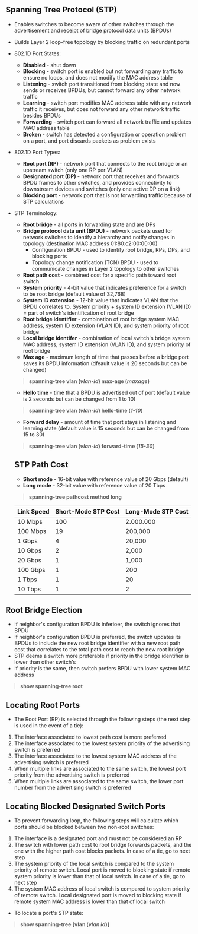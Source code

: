 ## Spanning Tree Protocol (STP)  
* Enables switches to become aware of other switches through the advertisement and receipt of bridge protocol data units (BPDUs)  
* Builds Layer 2 loop-free topology by blocking traffic on redundant ports  
* 802.1D Port States:  
  * **Disabled** - shut down  
  * **Blocking** - switch port is enabled but not forwarding any traffic to ensure no loops, and does not modify the MAC address table  
  * **Listening** - switch port transitioned from blocking state and now sends or receives BPDUs, but cannot forward any other network traffic  
  * **Learning** - switch port modifies MAC address table with any network traffic it receives, but does not forward any other network traffic besides BPDUs  
  * **Forwarding** - switch port can forward all network traffic and updates MAC address table  
  * **Broken** - switch has detected a configuration or operation problem on a port, and port discards packets as problem exists  
  
* 802.1D Port Types:  
  * **Root port (RP)** - network port that connects to the root bridge or an upstream switch (only one RP per VLAN)  
  * **Designated port (DP)** - network port that receives and forwards BPDU frames to other switches, and provides connectivity to downstream devices and switches (only one active DP on a link)  
  * **Blocking port** - network port that is not forwarding traffic because of STP calculations  
  
* STP Terminology:  
  * **Root bridge** - all ports in forwarding state and are DPs  
  * **Bridge protocol data unit (BPDU)** - network packets used for network switches to identify a hierarchy and notify changes in topology (destination MAC address 01:80:c2:00:00:00)  
    * Configuration BPDU - used to identify root bridge, RPs, DPs, and blocking ports  
    * Topology change notification (TCN) BPDU - used to communicate changes in Layer 2 topology to other switches  
  * **Root path cost** - combined cost for a specific path toward root switch  
  * **System priority** - 4-bit value that indicates preference for a switch to be root bridge (default value of 32,768)  
  * **System ID extension** - 12-bit value that indicates VLAN that the BPDU correlates to. System priority + system ID extension (VLAN ID) = part of switch's identification of root bridge  
  * **Root bridge identifier** - combination of root bridge system MAC address, system ID extension (VLAN ID), and system priority of root bridge  
  * **Local bridge identifer** - combination of local switch's bridge system MAC address, system ID extension (VLAN ID), and system priority of root bridge  
  * **Max age** - maximum length of time that passes before a bridge port saves its BPDU information (dfeault value is 20 seconds but can be changed)  
  > **spanning-tree vlan (*vlan-id*) max-age (*maxage*)**  
  * **Hello time** - time that a BPDU is advertised out of port (default value is 2 seconds but can be changed from 1 to 10)  
  > **spanning-tree vlan (*vlan-id*) hello-time (*1-10*)**  
  * **Forward delay** - amount of time that port stays in listening and learning state (default value is 15 seconds but can be changed from 15 to 30)  
  > **spanning-tree vlan (*vlan-id*) forward-time (*15-30*)**  
  
  
  ## STP Path Cost  
  * **Short mode** - 16-bit value with reference value of 20 Gbps (default)  
  * **Long mode** - 32-bit value with reference value of 20 Tbps  
  > **spanning-tree pathcost method long**  
  
  | **Link Speed** | **Short-Mode STP Cost** | **Long-Mode STP Cost** |
  | --- | --- | --- |
  | 10 Mbps | 100 | 2.000.000 |
  | 100 Mbps | 19 | 200,000 |
  | 1 Gbps | 4 | 20,000 |
  | 10 Gbps | 2 | 2,000 |
  | 20 Gbps | 1 | 1,000 |
  | 100 Gbps | 1 | 200 |
  | 1 Tbps | 1 | 20 |
  | 10 Tbps | 1 | 2 |
  
  
## Root Bridge Election  
* If neighbor's configuration BPDU is inferioer, the switch ignores that BPDU  
* If neighbor's configuration BPDU is preferred, the switch updates its BPDUs to include the new root bridge identifier with a new root path cost that correlates to the total path cost to reach the new root bridge  
* STP deems a switch more preferable if priority in the bridge identifier is lower than other switch's  
* If priority is the same, then switch prefers BPDU with lower system MAC address  
> **show spanning-tree root**  


## Locating Root Ports  
* The Root Port (RP) is selected through the following steps (the next step is used in the event of a tie):  
1. The interface associated to lowest path cost is more preferred  
2. The interface associated to the lowest system priority of the advertising switch is preferred  
3. The interface associated to the lowest system MAC address of the advertising switch is preferred  
4. When multiple links are associated to the same switch, the lowest port priority from the advertising switch is preferred  
5. When multiple links are associated to the same switch, the lower port number from the advertising switch is preferred  


## Locating Blocked Designated Switch Ports  
* To prevent forwarding loop, the following steps will calculate which ports should be blocked between two non-root switches:  
1. The interface is a designated port and must not be considered an RP  
2. The switch with lower path cost to root bridge forwards packets, and the one with the higher path cost blocks packets. In case of a tie, go to next step  
3. The system priority of the local switch is compared to the system priority of remote switch. Local port is moved to blocking state if remote system priority is lower than that of local switch. In case of a tie, go to next step  
4. The system MAC address of local switch is compared to system priority of remote switch. Local designated port is moved to blocking state if remote system MAC address is lower than that of local switch  
* To locate a port's STP state:  
> **show spanning-tree** **[vlan (*vlan id*)]**  
